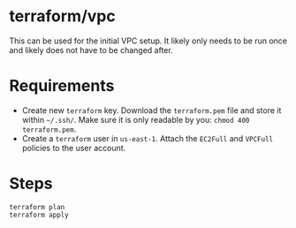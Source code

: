 # terraform/vpc

This can be used for the initial VPC setup. It likely only needs to be run once and likely does not have to be changed after.

# Requirements

* Create new `terraform` key. Download the `terraform.pem` file and store it within `~/.ssh/`. Make sure it is only readable by you: `chmod 400 terraform.pem`.
* Create a `terraform` user in `us-east-1`. Attach the `EC2Full` and `VPCFull` policies to the user account.

# Steps

```
terraform plan
terraform apply
```
